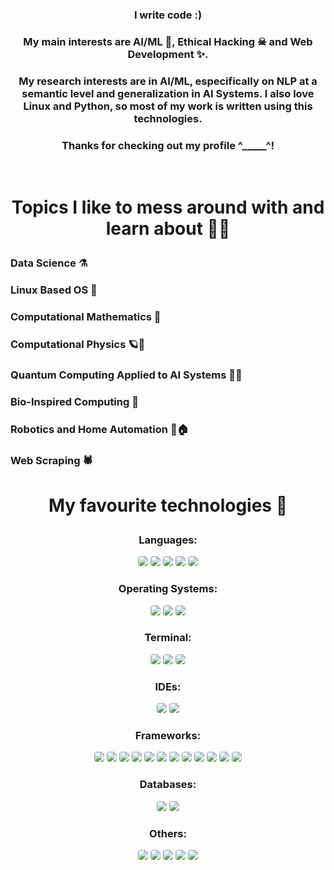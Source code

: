 ### <p align="center"> I write code :) </p>
### <p align="center"> My main interests are AI/ML 🤖, Ethical Hacking ☠ and Web Development ✨. </p>
### <p align="center"> My research interests are in AI/ML, especifically on NLP at a semantic level and generalization in AI Systems. I also love Linux and Python, so most of my work is written using this technologies. </p>
### <p align="center"> Thanks for checking out my profile ^_____^! </p>
<br>

# <p align="center"> Topics I like to mess around with and learn about 👨‍💻 </p>
### Data Science ⚗
### Linux Based OS 🐧
### Computational Mathematics 🧮
### Computational Physics 🪐🌌
### Quantum Computing Applied to AI Systems 🤖🌌
### Bio-Inspired Computing 🧬
### Robotics and Home Automation 🤖🏠
### Web Scraping 🕷

# <p align="center"> My favourite technologies 👾 </p>
### <p align="center"> Languages: </p>
<p align="center">
<img src="https://img.shields.io/badge/Python-3776AB?style=for-the-badge&logo=python&logoColor=white" style="border-radius:4px;">
<img src="https://img.shields.io/badge/JavaScript-F7DF1E?style=for-the-badge&logo=javascript&logoColor=black" style="border-radius:4px;">
<img src="https://img.shields.io/badge/HTML5-E34F26?style=for-the-badge&logo=html5&logoColor=white" style="border-radius:4px;">
<img src="https://img.shields.io/badge/CSS3-1572B6?style=for-the-badge&logo=css3&logoColor=white"  style="border-radius:4px;">
<img src="https://img.shields.io/badge/Shell_Script-121011?style=for-the-badge&logo=gnu-bash&logoColor=white"  style="border-radius:4px;">
</p>
 
### <p align="center">Operating Systems: </p>
<p align="center">
<img src="https://img.shields.io/badge/Kali_Linux-557C94?style=for-the-badge&logo=kali-linux&logoColor=white"  style="border-radius:4px;">
<img src="https://img.shields.io/badge/Ubuntu-E95420?style=for-the-badge&logo=ubuntu&logoColor=white"  style="border-radius:4px;">
<img src="https://img.shields.io/badge/Windows-0078D6?style=for-the-badge&logo=windows&logoColor=white"  style="border-radius:4px;">
</p>

### <p align="center">Terminal: </p>
<p align="center">
<img src="https://img.shields.io/badge/GIT-E44C30?style=for-the-badge&logo=git&logoColor=white"  style="border-radius:4px;">
<img src="https://img.shields.io/badge/GNU%20Bash-4EAA25?style=for-the-badge&logo=GNU%20Bash&logoColor=white"  style="border-radius:4px;">
<img src="https://img.shields.io/badge/PowerShell-5391FE?style=for-the-badge&logo=PowerShell&logoColor=white"  style="border-radius:4px;">
</p>

### <p align="center">IDEs: </p>
<p align="center">
<img src="https://img.shields.io/badge/VIM-%2311AB00.svg?&style=for-the-badge&logo=vim&logoColor=white"  style="border-radius:4px;">
<img src="https://img.shields.io/badge/Visual_Studio_Code-0078D4?style=for-the-badge&logo=visual%20studio%20code&logoColor=white"  style="border-radius:4px;">
</p>

### <p align="center">Frameworks: </p>
<p align="center">
<img src="https://img.shields.io/badge/Django-092E20?style=for-the-badge&logo=django&logoColor=white"  style="border-radius:4px;">
<img src="https://img.shields.io/badge/Angular-DD0031?style=for-the-badge&logo=angular&logoColor=white"  style="border-radius:4px;">
<img src="https://img.shields.io/badge/Bootstrap-563D7C?style=for-the-badge&logo=bootstrap&logoColor=white"  style="border-radius:4px;">
<img src="https://img.shields.io/badge/Flask-000000?style=for-the-badge&logo=flask&logoColor=white"  style="border-radius:4px;">
<img src="https://img.shields.io/badge/PyTorch-EE4C2C?style=for-the-badge&logo=PyTorch&logoColor=white"  style="border-radius:4px;">
<img src="https://img.shields.io/badge/Pandas-2C2D72?style=for-the-badge&logo=pandas&logoColor=white"  style="border-radius:4px;">
<img src="https://img.shields.io/badge/Numpy-777BB4?style=for-the-badge&logo=numpy&logoColor=white"  style="border-radius:4px;">
<img src="https://img.shields.io/badge/scikit_learn-F7931E?style=for-the-badge&logo=scikit-learn&logoColor=white"  style="border-radius:4px;">
<img src="https://img.shields.io/badge/SciPy-654FF0?style=for-the-badge&logo=SciPy&logoColor=white"  style="border-radius:4px;">
<img src="https://img.shields.io/badge/Jupyter-F37626.svg?&style=for-the-badge&logo=Jupyter&logoColor=white"  style="border-radius:4px;">
<img src="https://img.shields.io/badge/Selenium-43B02A?style=for-the-badge&logo=Selenium&logoColor=white"  style="border-radius:4px;">
<img src="https://img.shields.io/badge/Plotly-239120?style=for-the-badge&logo=plotly&logoColor=white"  style="border-radius:4px;">
</p>

### <p align="center">Databases: </p>
<p align="center">
<img src="https://img.shields.io/badge/MongoDB-4EA94B?style=for-the-badge&logo=mongodb&logoColor=white"  style="border-radius:4px;">
<img src="https://img.shields.io/badge/PostgreSQL-316192?style=for-the-badge&logo=postgresql&logoColor=white"  style="border-radius:4px;">
</p>

### <p align="center">Others: </p>
<p align="center">
<img src="https://img.shields.io/badge/Amazon_AWS-FF9900?style=for-the-badge&logo=amazonaws&logoColor=white"  style="border-radius:4px;">
<img src="https://img.shields.io/badge/InVision-FF3366?style=for-the-badge&logo=InVision&logoColor=white"  style="border-radius:4px;">
<img src="https://img.shields.io/badge/Raspberry%20Pi-A22846?style=for-the-badge&logo=Raspberry%20Pi&logoColor=white"  style="border-radius:4px;">
<img src="https://img.shields.io/badge/Google_chrome-4285F4?style=for-the-badge&logo=Google-chrome&logoColor=white"  style="border-radius:4px;">
<img src="https://img.shields.io/badge/Firefox_Browser-FF7139?style=for-the-badge&logo=Firefox-Browser&logoColor=white"  style="border-radius:4px;">
</p>
